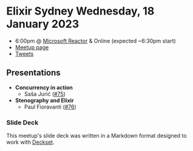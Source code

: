 # Elixir Sydney Wednesday, 18 January 2023

- 6:00pm @ [Microsoft Reactor][] & Online (expected ~6:30pm start)
- [Meetup page][]
- [Tweets][]

## Presentations

- **Concurrency in action**
  - Saša Jurić ([#75][])
- **Stenography and Elixir**
  - Paul Fioravanti ([#76][])

### Slide Deck

This meetup's slide deck was written in a Markdown format designed to work with
[Deckset][].

[#75]: https://github.com/elixirsydney/elixirsydney/issues/75
[#76]: https://github.com/elixirsydney/elixirsydney/issues/75

[Microsoft Reactor]: https://developer.microsoft.com/en-us/reactor/
[meetup page]: https://www.meetup.com/elixir-sydney/events/gndfzsydcqbcc/
[tweets]: https://twitter.com/search?f=tweets&q=ElixirSydney%20since%3A2023-01-17%20until%3A2023-01-19&src=typd
[deckset]: https://www.decksetapp.com/
